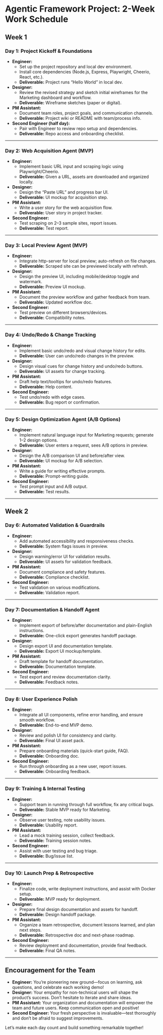 # Agentic Framework Project: 2-Week Work Schedule

## Week 1

### Day 1: Project Kickoff & Foundations
- **Engineer:**
  - Set up the project repository and local dev environment.
  - Install core dependencies (Node.js, Express, Playwright, Cheerio, React, etc.).
  - **Deliverable:** Project runs “Hello World” in local dev.
- **Designer:**
  - Review the revised strategy and sketch initial wireframes for the Marketing dashboard and workflow.
  - **Deliverable:** Wireframe sketches (paper or digital).
- **PM Assistant:**
  - Document team roles, project goals, and communication channels.
  - **Deliverable:** Project wiki or README with team/process info.
- **Second Engineer (half day):**
  - Pair with Engineer to review repo setup and dependencies.
  - **Deliverable:** Repo access and onboarding checklist.

---

### Day 2: Web Acquisition Agent (MVP)
- **Engineer:**
  - Implement basic URL input and scraping logic using Playwright/Cheerio.
  - **Deliverable:** Given a URL, assets are downloaded and organized locally.
- **Designer:**
  - Design the “Paste URL” and progress bar UI.
  - **Deliverable:** UI mockup for acquisition step.
- **PM Assistant:**
  - Write a user story for the web acquisition flow.
  - **Deliverable:** User story in project tracker.
- **Second Engineer:**
  - Test scraping on 2–3 sample sites, report issues.
  - **Deliverable:** Test report.

---

### Day 3: Local Preview Agent (MVP)
- **Engineer:**
  - Integrate http-server for local preview; auto-refresh on file changes.
  - **Deliverable:** Scraped site can be previewed locally with refresh.
- **Designer:**
  - Design the preview UI, including mobile/desktop toggle and watermark.
  - **Deliverable:** Preview UI mockup.
- **PM Assistant:**
  - Document the preview workflow and gather feedback from team.
  - **Deliverable:** Updated workflow doc.
- **Second Engineer:**
  - Test preview on different browsers/devices.
  - **Deliverable:** Compatibility notes.

---

### Day 4: Undo/Redo & Change Tracking
- **Engineer:**
  - Implement basic undo/redo and visual change history for edits.
  - **Deliverable:** User can undo/redo changes in the preview.
- **Designer:**
  - Design visual cues for change history and undo/redo buttons.
  - **Deliverable:** UI assets for change tracking.
- **PM Assistant:**
  - Draft help text/tooltips for undo/redo features.
  - **Deliverable:** Help content.
- **Second Engineer:**
  - Test undo/redo with edge cases.
  - **Deliverable:** Bug report or confirmation.

---

### Day 5: Design Optimization Agent (A/B Options)
- **Engineer:**
  - Implement natural language input for Marketing requests; generate 1–2 design options.
  - **Deliverable:** User enters a request, sees A/B options in preview.
- **Designer:**
  - Design the A/B comparison UI and before/after view.
  - **Deliverable:** UI mockup for A/B selection.
- **PM Assistant:**
  - Write a guide for writing effective prompts.
  - **Deliverable:** Prompt-writing guide.
- **Second Engineer:**
  - Test prompt input and A/B output.
  - **Deliverable:** Test results.

---

## Week 2

### Day 6: Automated Validation & Guardrails
- **Engineer:**
  - Add automated accessibility and responsiveness checks.
  - **Deliverable:** System flags issues in preview.
- **Designer:**
  - Design warning/error UI for validation results.
  - **Deliverable:** UI assets for validation feedback.
- **PM Assistant:**
  - Document compliance and safety features.
  - **Deliverable:** Compliance checklist.
- **Second Engineer:**
  - Test validation on various modifications.
  - **Deliverable:** Validation report.

---

### Day 7: Documentation & Handoff Agent
- **Engineer:**
  - Implement export of before/after documentation and plain-English instructions.
  - **Deliverable:** One-click export generates handoff package.
- **Designer:**
  - Design export UI and documentation template.
  - **Deliverable:** Export UI mockup/template.
- **PM Assistant:**
  - Draft template for handoff documentation.
  - **Deliverable:** Documentation template.
- **Second Engineer:**
  - Test export and review documentation clarity.
  - **Deliverable:** Feedback notes.

---

### Day 8: User Experience Polish
- **Engineer:**
  - Integrate all UI components, refine error handling, and ensure smooth workflow.
  - **Deliverable:** End-to-end MVP demo.
- **Designer:**
  - Review and polish UI for consistency and clarity.
  - **Deliverable:** Final UI asset pack.
- **PM Assistant:**
  - Prepare onboarding materials (quick-start guide, FAQ).
  - **Deliverable:** Onboarding doc.
- **Second Engineer:**
  - Run through onboarding as a new user, report issues.
  - **Deliverable:** Onboarding feedback.

---

### Day 9: Training & Internal Testing
- **Engineer:**
  - Support team in running through full workflow, fix any critical bugs.
  - **Deliverable:** Stable MVP ready for Marketing.
- **Designer:**
  - Observe user testing, note usability issues.
  - **Deliverable:** Usability report.
- **PM Assistant:**
  - Lead a mock training session, collect feedback.
  - **Deliverable:** Training session notes.
- **Second Engineer:**
  - Assist with user testing and bug triage.
  - **Deliverable:** Bug/issue list.

---

### Day 10: Launch Prep & Retrospective
- **Engineer:**
  - Finalize code, write deployment instructions, and assist with Docker setup.
  - **Deliverable:** MVP ready for deployment.
- **Designer:**
  - Prepare final design documentation and assets for handoff.
  - **Deliverable:** Design handoff package.
- **PM Assistant:**
  - Organize a team retrospective, document lessons learned, and plan next steps.
  - **Deliverable:** Retrospective doc and next-phase roadmap.
- **Second Engineer:**
  - Review deployment and documentation, provide final feedback.
  - **Deliverable:** Final QA notes.

---

## Encouragement for the Team
- **Engineer:** You’re pioneering new ground—focus on learning, ask questions, and celebrate each working demo!
- **Designer:** Your empathy for non-technical users will shape the product’s success. Don’t hesitate to iterate and share ideas.
- **PM Assistant:** Your organization and documentation will empower the team and future users. Keep communication open and positive!
- **Second Engineer:** Your fresh perspective is invaluable—test thoroughly and don’t be afraid to suggest improvements.

Let’s make each day count and build something remarkable together!
